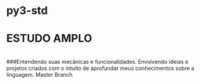 # py3-std
<h1>ESTUDO AMPLO</h1>
<br>
###Entendendo suas mecânicas e funcionalidades. Envolvendo ideias e projetos criados com o intuito de aprofundar meus conhecimentos sobre a linguagem. Master Branch
